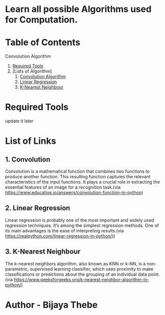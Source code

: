 # Learn all possible Algorithms used for Computation.

# Table of Contents
Convolution Algorithm
1. [Required Tools](#tools)
2. [Lists of Algorithm]
   1. [Convolution Algorithm](#conv)
   2. [Linear Regression](#lr)
   3. [K-Nearest Neighbour](#knn)


# Required Tools
update it later

# List of Links
## 1. Convolution <a name ="conv"></a> 

Convolution is a mathematical function that combines two functions to produce another function. This resulting function captures the relevant characteristics of the input functions. It plays a crucial role in extracting the essential features of an image for a recognition task.(via https://www.educative.io/answers/convolution-function-in-python)

## 2. Linear Regression <a name ="lr"></a> 

Linear regression is probably one of the most important and widely used regression techniques. It’s among the simplest regression methods. One of its main advantages is the ease of interpreting results.(via https://realpython.com/linear-regression-in-python/))

## 3. K-Nearest Neighbour <a name = "knn"><a/>
The k-nearest neighbors algorithm, also known as KNN or k-NN, is a non-parametric, supervised learning classifier, which uses proximity to make classifications or predictions about the grouping of an individual data point.(via https://www.geeksforgeeks.org/k-nearest-neighbor-algorithm-in-python/)

#                        Author - Bijaya Thebe
